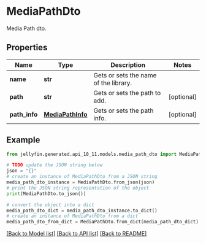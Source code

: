 # MediaPathDto

Media Path dto.

## Properties

Name | Type | Description | Notes
------------ | ------------- | ------------- | -------------
**name** | **str** | Gets or sets the name of the library. | 
**path** | **str** | Gets or sets the path to add. | [optional] 
**path_info** | [**MediaPathInfo**](MediaPathInfo.md) | Gets or sets the path info. | [optional] 

## Example

```python
from jellyfin.generated.api_10_11.models.media_path_dto import MediaPathDto

# TODO update the JSON string below
json = "{}"
# create an instance of MediaPathDto from a JSON string
media_path_dto_instance = MediaPathDto.from_json(json)
# print the JSON string representation of the object
print(MediaPathDto.to_json())

# convert the object into a dict
media_path_dto_dict = media_path_dto_instance.to_dict()
# create an instance of MediaPathDto from a dict
media_path_dto_from_dict = MediaPathDto.from_dict(media_path_dto_dict)
```
[[Back to Model list]](../README.md#documentation-for-models) [[Back to API list]](../README.md#documentation-for-api-endpoints) [[Back to README]](../README.md)



